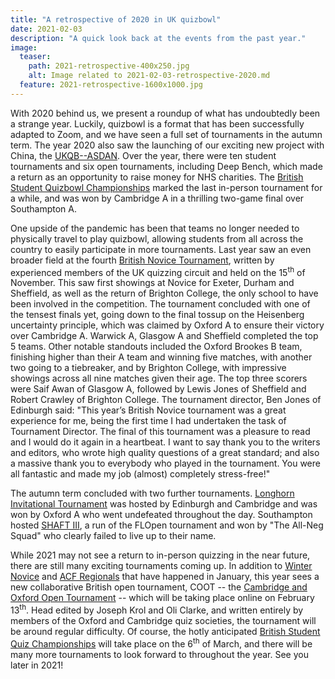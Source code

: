 ```yaml
---
title: "A retrospective of 2020 in UK quizbowl"
date: 2021-02-03
description: "A quick look back at the events from the past year."
image:
  teaser:
    path: 2021-retrospective-400x250.jpg
    alt: Image related to 2021-02-03-retrospective-2020.md
  feature: 2021-retrospective-1600x1000.jpg
---
```


With 2020 behind us, we present a roundup of what has undoubtedly been a strange year. Luckily, quizbowl is a format that has been successfully adapted to Zoom, and we have seen a full set of tournaments in the autumn term. The year 2020 also saw the launching of our exciting new project with China, the [UKQB--ASDAN](https://quizbowl.co.uk/articles/ASDAN-partnership/). Over the year, there were ten student tournaments and six open tournaments, including Deep Bench, which made a return as an opportunity to raise money for NHS charities. The [British Student Quizbowl Championships](https://hsquizbowl.org/db/tournaments/6425/) marked the last in-person tournament for a while, and was won by Cambridge A in a thrilling two-game final over Southampton A.

One upside of the pandemic has been that teams no longer needed to physically travel to play quizbowl, allowing students from all across the country to easily participate in more tournaments. Last year saw an even broader field at the fourth [British Novice Tournament](https://hsquizbowl.org/db/tournaments/6688/), written by experienced members of the UK quizzing circuit and held on the 15<sup>th</sup> of November. This saw first showings at Novice for Exeter, Durham and Sheffield, as well as the return of Brighton College, the only school to have been involved in the competition. The tournament concluded with one of the tensest finals yet, going down to the final tossup on the Heisenberg uncertainty principle, which was claimed by Oxford A to ensure their victory over Cambridge A. Warwick A, Glasgow A and Sheffield completed the top 5 teams. Other notable standouts included the Oxford Brookes B team, finishing higher than their A team and winning five matches, with another two going to a tiebreaker, and by Brighton College, with impressive showings across all nine matches given their age. The top three scorers were Saif Awan of Glasgow A, followed by Lewis Jones of Sheffield and Robert Crawley of Brighton College. The tournament director, Ben Jones of Edinburgh said: "This year’s British Novice tournament was a great experience for me, being the first time I had undertaken the task of Tournament Director. The final of this tournament was a pleasure to read and I would do it again in a heartbeat. I want to say thank you to the writers and editors, who wrote high quality questions of a great standard; and also a massive thank you to everybody who played in the tournament. You were all fantastic and made my job (almost) completely stress-free!"

The autumn term concluded with two further tournaments. [Longhorn Invitational Tournament](https://hsquizbowl.org/db/tournaments/6700/) was hosted by Edinburgh and Cambridge and was won by Oxford A who went undefeated throughout the day. Southampton hosted [SHAFT III](https://hsquizbowl.org/db/tournaments/6706/), a run of the FLOpen tournament and won by "The All-Neg Squad" who clearly failed to live up to their name.

While 2021 may not see a return to in-person quizzing in the near future, there are still many exciting tournaments coming up. In addition to [Winter Novice](https://hsquizbowl.org/db/tournaments/6814/) and [ACF Regionals](https://hsquizbowl.org/db/tournaments/6785/) that have happened in January, this year sees a new collaborative British open tournament, COOT -- the [Cambridge and Oxford Open Tournament](https://www.facebook.com/events/153466103205212) -- which will be taking place online on February 13<sup>th</sup>. Head edited by Joseph Krol and Oli Clarke, and written entirely by members of the Oxford and Cambridge quiz societies, the tournament will be around regular difficulty. Of course, the hotly anticipated [British Student Quiz Championships](https://www.facebook.com/events/158292002467009) will take place on the 6<sup>th</sup> of March, and there will be many more tournaments to look forward to throughout the year. See you later in 2021!
